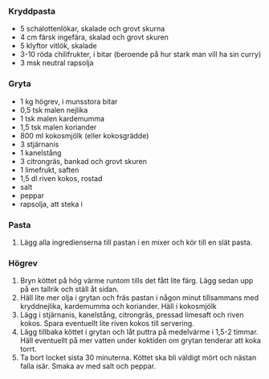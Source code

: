 ### Kryddpasta

- 5 schalottenlökar, skalade och grovt skurna
- 4 cm färsk ingefära, skalad och grovt skuren
- 5 klyftor vitlök, skalade
- 3-10 röda chilifrukter, i bitar (beroende på hur stark man vill ha sin curry)
- 3 msk neutral rapsolja

### Gryta

- 1 kg högrev, i munsstora bitar
- 0,5 tsk malen nejlika
- 1 tsk malen kardemumma
- 1,5 tsk malen koriander
- 800 ml kokosmjölk (eller kokosgrädde)
- 3 stjärnanis
- 1 kanelstång
- 3 citrongräs, bankad och grovt skuren
- 1 limefrukt, saften
- 1,5 dl riven kokos, rostad
- salt
- peppar
- rapsolja, att steka i

### Pasta

1. Lägg alla ingredienserna till pastan i en mixer och kör till en slät pasta.

### Högrev

1. Bryn köttet på hög värme runtom tills det fått lite färg. Lägg sedan upp på en tallrik och ställ åt sidan.
2. Häll lite mer olja i grytan och fräs pastan i någon minut tillsammans med
kryddnejlika, kardemumma och koriander. Häll i kokosmjölk
3. Lägg i stjärnanis, kanelstång, citrongräs, pressad limesaft och riven kokos. Spara eventuellt lite riven kokos till servering.
4. Lägg tillbaka köttet i grytan och låt puttra på medelvärme i 1,5-2 timmar.
Häll eventuellt på mer vatten under koktiden om grytan tenderar att koka torrt.
5. Ta bort locket sista 30 minuterna. Köttet ska bli väldigt mört och nästan falla isär. Smaka av med salt och peppar.
